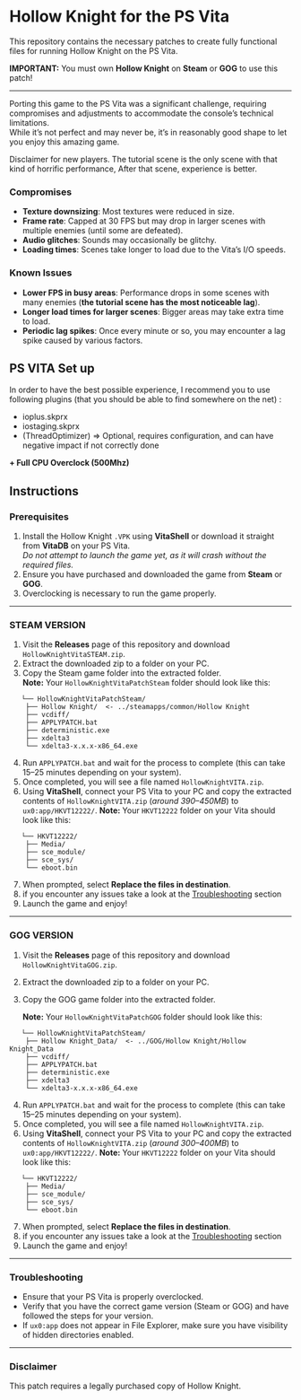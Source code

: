 # Hollow Knight for the PS Vita
This repository contains the necessary patches to create fully functional files for running Hollow Knight on the PS Vita.

**IMPORTANT:** You must own **Hollow Knight** on **Steam** or **GOG** to use this patch!  

---
Porting this game to the PS Vita was a significant challenge, requiring compromises and adjustments to accommodate the console’s technical limitations.  
While it’s not perfect and may never be, it’s in reasonably good shape to let you enjoy this amazing game.  

Disclaimer for new players. The tutorial scene is the only scene with that kind of horrific performance, After that scene, experience is better.

### Compromises  

- **Texture downsizing**: Most textures were reduced in size.  
- **Frame rate**: Capped at 30 FPS but may drop in larger scenes with multiple enemies (until some are defeated).  
- **Audio glitches**: Sounds may occasionally be glitchy.  
- **Loading times**: Scenes take longer to load due to the Vita’s I/O speeds.  

### Known Issues  

- **Lower FPS in busy areas**: Performance drops in some scenes with many enemies (**the tutorial scene has the most noticeable lag**).  
- **Longer load times for larger scenes**: Bigger areas may take extra time to load.  
- **Periodic lag spikes**: Once every minute or so, you may encounter a lag spike caused by various factors.  

## PS VITA Set up

In order to have the best possible experience, I recommend you to use following plugins (that you should be able to find somewhere on the net) :
- ioplus.skprx
- iostaging.skprx
- (ThreadOptimizer) => Optional, requires configuration, and can have negative impact if not correctly done

**+ Full CPU Overclock (500Mhz)**


## Instructions

### Prerequisites
1. Install the Hollow Knight `.VPK` using **VitaShell** or download it straight from **VitaDB** on your PS Vita.  
   *Do not attempt to launch the game yet, as it will crash without the required files.*
2. Ensure you have purchased and downloaded the game from **Steam** or **GOG**.
3. Overclocking is necessary to run the game properly.

---

### STEAM VERSION
1. Visit the **Releases** page of this repository and download `HollowKnightVitaSTEAM.zip`.
2. Extract the downloaded zip to a folder on your PC.
3. Copy the Steam game folder into the extracted folder.  
   **Note:** Your `HollowKnightVitaPatchSteam` folder should look like this:
```
   └── HollowKnightVitaPatchSteam/
    ├── Hollow Knight/  <- ../steamapps/common/Hollow Knight
    ├── vcdiff/
    ├── APPLYPATCH.bat
    ├── deterministic.exe
    ├── xdelta3
    └── xdelta3-x.x.x-x86_64.exe
```
4. Run `APPLYPATCH.bat` and wait for the process to complete (this can take 15–25 minutes depending on your system).
5. Once completed, you will see a file named `HollowKnightVITA.zip`.
6. Using **VitaShell**, connect your PS Vita to your PC and copy the extracted contents of `HollowKnightVITA.zip` (_around 390–450MB_) to `ux0:app/HKVT12222/`.
   **Note:** Your `HKVT12222` folder on your Vita should look like this:
```
   └── HKVT12222/
    ├── Media/
    ├── sce_module/
    ├── sce_sys/
    └── eboot.bin
```
7. When prompted, select **Replace the files in destination**.
8. if you encounter any issues take a look at the [Troubleshooting](#troubleshooting) section
9. Launch the game and enjoy!

---

### GOG VERSION
1. Visit the **Releases** page of this repository and download `HollowKnightVitaGOG.zip`.
2. Extract the downloaded zip to a folder on your PC.
3. Copy the GOG game folder into the extracted folder.  

   **Note:** Your `HollowKnightVitaPatchGOG` folder should look like this:
```
   └── HollowKnightVitaPatchSteam/
    ├── Hollow Knight_Data/  <- ../GOG/Hollow Knight/Hollow Knight_Data
    ├── vcdiff/
    ├── APPLYPATCH.bat
    ├── deterministic.exe
    ├── xdelta3
    └── xdelta3-x.x.x-x86_64.exe
```
4. Run `APPLYPATCH.bat` and wait for the process to complete (this can take 15–25 minutes depending on your system).
5. Once completed, you will see a file named `HollowKnightVITA.zip`.
6. Using **VitaShell**, connect your PS Vita to your PC and copy the extracted contents of `HollowKnightVITA.zip` (_around 300–400MB_) to `ux0:app/HKVT12222/`.
   **Note:** Your `HKVT12222` folder on your Vita should look like this:
```
   └── HKVT12222/
    ├── Media/
    ├── sce_module/
    ├── sce_sys/
    └── eboot.bin
```
7. When prompted, select **Replace the files in destination**.
8. if you encounter any issues take a look at the [Troubleshooting](#troubleshooting) section
9. Launch the game and enjoy!

---

### Troubleshooting
- Ensure that your PS Vita is properly overclocked.  
- Verify that you have the correct game version (Steam or GOG) and have followed the steps for your version.
- If `ux0:app` does not appear in File Explorer, make sure you have visibility of hidden directories enabled.

---

### Disclaimer
This patch requires a legally purchased copy of Hollow Knight.
